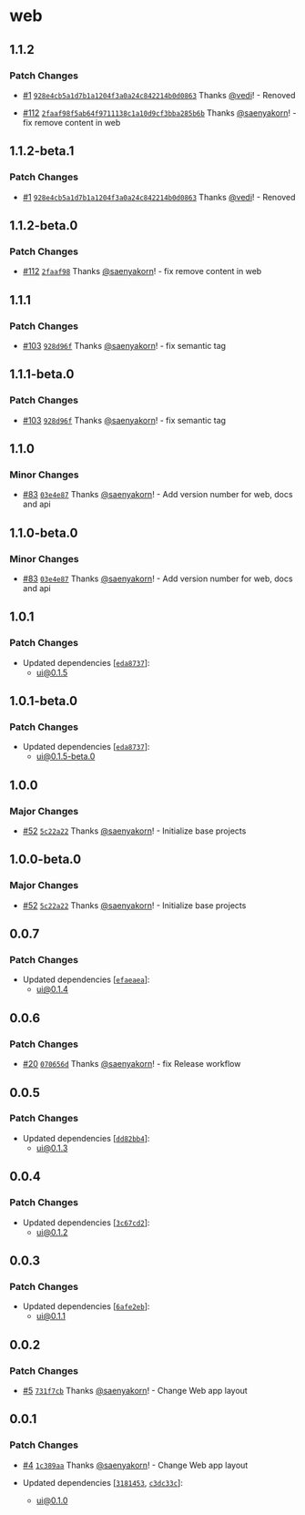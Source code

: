 # web

## 1.1.2

### Patch Changes

- [#1](https://github.com/vedi/monorepo-versioning-gitops/pull/1) [`928e4cb5a1d7b1a1204f3a0a24c842214b0d0863`](https://github.com/vedi/monorepo-versioning-gitops/commit/928e4cb5a1d7b1a1204f3a0a24c842214b0d0863) Thanks [@vedi](https://github.com/vedi)! - Renoved

- [#112](https://github.com/saenyakorn/monorepo-versioning-gitops/pull/112) [`2faaf98f5ab64f9711138c1a10d9cf3bba285b6b`](https://github.com/vedi/monorepo-versioning-gitops/commit/2faaf98f5ab64f9711138c1a10d9cf3bba285b6b) Thanks [@saenyakorn](https://github.com/saenyakorn)! - fix remove content in web

## 1.1.2-beta.1

### Patch Changes

- [#1](https://github.com/vedi/monorepo-versioning-gitops/pull/1) [`928e4cb5a1d7b1a1204f3a0a24c842214b0d0863`](https://github.com/vedi/monorepo-versioning-gitops/commit/928e4cb5a1d7b1a1204f3a0a24c842214b0d0863) Thanks [@vedi](https://github.com/vedi)! - Renoved

## 1.1.2-beta.0

### Patch Changes

- [#112](https://github.com/saenyakorn/monorepo-versioning-gitops/pull/112) [`2faaf98`](https://github.com/saenyakorn/monorepo-versioning-gitops/commit/2faaf98f5ab64f9711138c1a10d9cf3bba285b6b) Thanks [@saenyakorn](https://github.com/saenyakorn)! - fix remove content in web

## 1.1.1

### Patch Changes

- [#103](https://github.com/saenyakorn/monorepo-versioning-gitops/pull/103) [`928d96f`](https://github.com/saenyakorn/monorepo-versioning-gitops/commit/928d96f0c25fd840bb234839075107166aeae782) Thanks [@saenyakorn](https://github.com/saenyakorn)! - fix semantic tag

## 1.1.1-beta.0

### Patch Changes

- [#103](https://github.com/saenyakorn/monorepo-versioning-gitops/pull/103) [`928d96f`](https://github.com/saenyakorn/monorepo-versioning-gitops/commit/928d96f0c25fd840bb234839075107166aeae782) Thanks [@saenyakorn](https://github.com/saenyakorn)! - fix semantic tag

## 1.1.0

### Minor Changes

- [#83](https://github.com/saenyakorn/monorepo-versioning-gitops/pull/83) [`03e4e87`](https://github.com/saenyakorn/monorepo-versioning-gitops/commit/03e4e87fd3a33d94d2b27e6f385fb3007ade7808) Thanks [@saenyakorn](https://github.com/saenyakorn)! - Add version number for web, docs and api

## 1.1.0-beta.0

### Minor Changes

- [#83](https://github.com/saenyakorn/monorepo-versioning-gitops/pull/83) [`03e4e87`](https://github.com/saenyakorn/monorepo-versioning-gitops/commit/03e4e87fd3a33d94d2b27e6f385fb3007ade7808) Thanks [@saenyakorn](https://github.com/saenyakorn)! - Add version number for web, docs and api

## 1.0.1

### Patch Changes

- Updated dependencies [[`eda8737`](https://github.com/saenyakorn/monorepo-versioning-gitops/commit/eda8737d6109daafc5cf0b1f561bdd6104ebddd5)]:
  - ui@0.1.5

## 1.0.1-beta.0

### Patch Changes

- Updated dependencies [[`eda8737`](https://github.com/saenyakorn/monorepo-versioning-gitops/commit/eda8737d6109daafc5cf0b1f561bdd6104ebddd5)]:
  - ui@0.1.5-beta.0

## 1.0.0

### Major Changes

- [#52](https://github.com/saenyakorn/monorepo-versioning-gitops/pull/52) [`5c22a22`](https://github.com/saenyakorn/monorepo-versioning-gitops/commit/5c22a22237b4d7465a98b4d53d618d28b9d6e7e9) Thanks [@saenyakorn](https://github.com/saenyakorn)! - Initialize base projects

## 1.0.0-beta.0

### Major Changes

- [#52](https://github.com/saenyakorn/monorepo-versioning-gitops/pull/52) [`5c22a22`](https://github.com/saenyakorn/monorepo-versioning-gitops/commit/5c22a22237b4d7465a98b4d53d618d28b9d6e7e9) Thanks [@saenyakorn](https://github.com/saenyakorn)! - Initialize base projects

## 0.0.7

### Patch Changes

- Updated dependencies [[`efaeaea`](https://github.com/saenyakorn/turborepo-versioning-demo/commit/efaeaeabdab2d166fa7169d905b95fc5c40030a8)]:
  - ui@0.1.4

## 0.0.6

### Patch Changes

- [#20](https://github.com/saenyakorn/turborepo-versioning-demo/pull/20) [`070656d`](https://github.com/saenyakorn/turborepo-versioning-demo/commit/070656dfed2d83dceeb453a24ad3425e9d090b40) Thanks [@saenyakorn](https://github.com/saenyakorn)! - fix Release workflow

## 0.0.5

### Patch Changes

- Updated dependencies [[`dd82bb4`](https://github.com/saenyakorn/turborepo-versioning-demo/commit/dd82bb4ca0ac3d4f17bc1eff711c371bb7c15050)]:
  - ui@0.1.3

## 0.0.4

### Patch Changes

- Updated dependencies [[`3c67cd2`](https://github.com/saenyakorn/turborepo-versioning-demo/commit/3c67cd20735339cd6fe511c2a690d8c41cbb6242)]:
  - ui@0.1.2

## 0.0.3

### Patch Changes

- Updated dependencies [[`6afe2eb`](https://github.com/saenyakorn/turborepo-versioning-demo/commit/6afe2eb2ab556165119b62f89517943815389d10)]:
  - ui@0.1.1

## 0.0.2

### Patch Changes

- [#5](https://github.com/saenyakorn/turborepo-versioning-demo/pull/5) [`731f7cb`](https://github.com/saenyakorn/turborepo-versioning-demo/commit/731f7cbe9466dd2b2d25cba2ce93ff160a5e7a65) Thanks [@saenyakorn](https://github.com/saenyakorn)! - Change Web app layout

## 0.0.1

### Patch Changes

- [#4](https://github.com/saenyakorn/turborepo-versioning-demo/pull/4) [`1c389aa`](https://github.com/saenyakorn/turborepo-versioning-demo/commit/1c389aa6efd37219bd80f7c51adefa60311f85a4) Thanks [@saenyakorn](https://github.com/saenyakorn)! - Change Web app layout

- Updated dependencies [[`3181453`](https://github.com/saenyakorn/turborepo-versioning-demo/commit/318145367e66e609c4271e444eeb99426e5bdc5e), [`c3dc33c`](https://github.com/saenyakorn/turborepo-versioning-demo/commit/c3dc33c0fee8e8b13cdd652674c9485eecae0481)]:
  - ui@0.1.0
